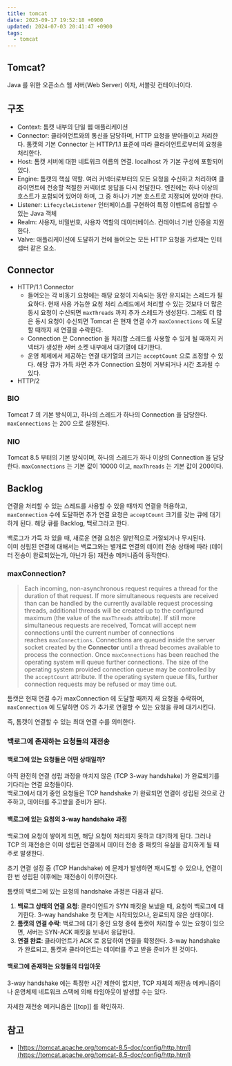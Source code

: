 ```yaml
---
title: tomcat
date: 2023-09-17 19:52:18 +0900
updated: 2024-07-03 20:41:47 +0900
tags:
  - tomcat
---
```


## Tomcat?

Java 를 위한 오픈소스 웹 서버(Web Server) 이자, 서블릿 컨테이너이다. 

## 구조

- Context: 톰캣 내부의 단일 웹 애플리케이션
- Connector: 클라이언트와의 통신을 담당하며, HTTP 요청을 받아들이고 처리한다. 톰캣의 기본 Connector 는 HTTP/1.1 표준에 따라 클라이언트로부터의 요청을 처리한다. 
- Host: 톰캣 서버에 대한 네트워크 이름의 연결. localhost 가 기본 구성에 포함되어 있다.
- Engine: 톰캣의 핵심 역할. 여러 커넥터로부터의 모든 요청을 수신하고 처리하여 클라이언트에 전송할 적절한 커넥터로 응답을 다시 전달한다. 엔진에는 하나 이상의 호스트가 포함되어 있어야 하며, 그 중 하나가 기본 호스트로 지정되어 있어야 한다.
- Listener: `LifecycleListener` 인터페이스를 구현하여 특정 이벤트에 응답할 수 있는 Java 객체
- Realm: 사용자, 비밀번호, 사용자 역할의 데이터베이스. 컨테이너 기반 인증을 지원한다.
- Valve: 애플리케이션에 도달하기 전에 들어오는 모든 HTTP 요청을 가로채는 인터셉터 같은 요소.

## Connector

- HTTP/1.1 Connector
	- 들어오는 각 비동기 요청에는 해당 요청이 지속되는 동안 유지되는 스레드가 필요하다. 현재 사용 가능한 요청 처리 스레드에서 처리할 수 있는 것보다 더 많은 동시 요청이 수신되면 `maxThreads` 까지 추가 스레드가 생성된다. 그래도 더 많은 동시 요청이 수신되면 Tomcat 은 현재 연결 수가 `maxConnections` 에 도달할 때까지 새 연결을 수락한다.
	- Connection 은 Connection 을 처리할 스레드를 사용할 수 있게 될 때까지 커넥터가 생성한 서버 소켓 내부에서 대기열에 대기한다.
	- 운영 체제에서 제공하는 연결 대기열의 크기는 `acceptCount` 으로 조정할 수 있다. 해당 큐가 가득 차면 추가 Connection 요청이 거부되거나 시간 초과될 수 있다.
- HTTP/2

### BIO

Tomcat 7 의 기본 방식이고, 하나의 스레드가 하나의 Connection 을 담당한다. `maxConnections` 는 200 으로 설정된다. 

### NIO

Tomcat 8.5 부터의 기본 방식이며, 하나의 스레드가 하나 이상의 Connection 을 담당한다. `maxConnections` 는 기본 값이 10000 이고, `maxThreads` 는 기본 값이 200이다.

## Backlog

연결을 처리할 수 있는 스레드를 사용할 수 있을 때까지 연결을 허용하고, `maxConnection` 수에 도달하면 추가 연결 요청은 `acceptCount` 크기를 갖는 큐에 대기하게 된다. 해당 큐를 Backlog, 백로그라고 한다.  

백로그가 가득 차 있을 때, 새로운 연결 요청은 일반적으로 거절되거나 무시된다.  
이미 성립된 연결에 대해서는 백로그와는 별개로 연결의 데이터 전송 상태에 따라 (데이터 전송이 완료되었는가, 아닌가 등) 재전송 메커니즘이 동작한다.  

### maxConnection?

> Each incoming, non-asynchronous request requires a thread for the duration of that request. If more simultaneous requests are received than can be handled by the currently available request processing threads, additional threads will be created up to the configured maximum (the value of the `maxThreads` attribute). If still more simultaneous requests are received, Tomcat will accept new connections until the current number of connections reaches `maxConnections`. Connections are queued inside the server socket created by the **Connector** until a thread becomes available to process the connection. Once `maxConnections` has been reached the operating system will queue further connections. The size of the operating system provided connection queue may be controlled by the `acceptCount` attribute. If the operating system queue fills, further connection requests may be refused or may time out.

톰캣은 현재 연결 수가 maxConnection 에 도달할 때까지 새 요청을 수락하며, `maxConnection` 에 도달하면 OS 가 추가로 연결할 수 있는 요청을 큐에 대기시킨다.  

즉, 톰캣이 연결할 수 있는 최대 연결 수를 의미한다.  

### 백로그에 존재하는 요청들의 재전송

#### 백로그에 있는 요청들은 어떤 상태일까?

아직 완전히 연결 성립 과정을 마치지 않은 (TCP 3-way handshake) 가 완료되기를 기다리는 연결 요청들이다.  
백로그에서 대기 중인 요청들은 TCP handshake 가 완료되면 연결이 성립된 것으로 간주하고, 데이터를 주고받을 준비가 된다. 

#### 백로그에 있는 요청의 3-way handshake 과정

백로그에 요청이 쌓이게 되면, 해당 요청이 처리되지 못하고 대기하게 된다. 그러나 TCP 의 재전송은 이미 성립된 연결에서 데이터 전송 중 패킷의 유실을 감지하게 될 때 주로 발생한다.  

초기 연결 설정 중 (TCP Handshake) 에 문제가 발생하면 재시도할 수 있으나, 연결이 한 번 성립된 이후에는 재전송이 이루어진다.  

톰캣의 백로그에 있는 요청의 handshake 과정은 다음과 같다.

1. **백로그 상태의 연결 요청**: 클라이언트가 SYN 패킷을 보냈을 때, 요청이 백로그에 대기한다. 3-way handshake 첫 단계는 시작되었으나, 완료되지 않은 상태이다.
2. **톰캣의 연결 수락**: 백로그에 대기 중인 요청 중에 톰캣이 처리할 수 있는 요청이 있으면, 서버는 SYN-ACK 패킷을 보내서 응답한다.
3. **연결 완료**: 클라이언트가 ACK 로 응답하여 연결을 확정한다. 3-way handshake 가 완료되고, 톰캣과 클라이언트는 데이터를 주고 받을 준비가 된 것이다.

#### 백로그에 존재하는 요청들의 타임아웃

3-way handshake 에는 특정한 시간 제한이 없지만, TCP 자체의 재전송 메커니즘이나 운영체제 네트워크 스택에 의해 타임아웃이 발생할 수는 있다. 

자세한 재전송 메커니즘은 [[tcp]] 를 확인하자.

## 참고

- [https://tomcat.apache.org/tomcat-8.5-doc/config/http.html](https://tomcat.apache.org/tomcat-8.5-doc/config/http.html)